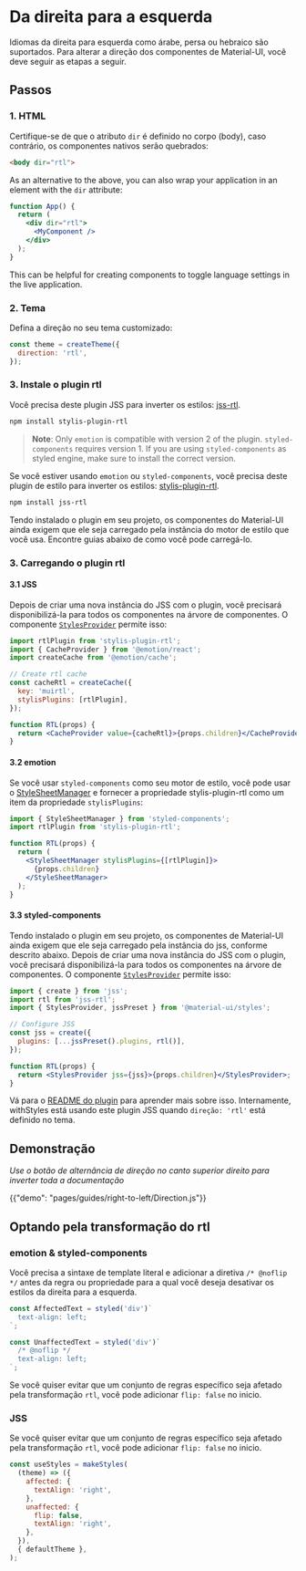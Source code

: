 # Da direita para a esquerda

<p class="description">Idiomas da direita para esquerda como árabe, persa ou hebraico são suportados. Para alterar a direção dos componentes de Material-UI, você deve seguir as etapas a seguir.</p>

## Passos

### 1. HTML

Certifique-se de que o atributo `dir` é definido no corpo (body), caso contrário, os componentes nativos serão quebrados:

```html
<body dir="rtl">
```

As an alternative to the above, you can also wrap your application in an element with the `dir` attribute:

```jsx
function App() {
  return (
    <div dir="rtl">
      <MyComponent />
    </div>
  );
}
```

This can be helpful for creating components to toggle language settings in the live application.

### 2. Tema

Defina a direção no seu tema customizado:

```js
const theme = createTheme({
  direction: 'rtl',
});
```

### 3. Instale o plugin rtl

Você precisa deste plugin JSS para inverter os estilos: [jss-rtl](https://github.com/alitaheri/jss-rtl).

```sh
npm install stylis-plugin-rtl
```

> **Note**: Only `emotion` is compatible with version 2 of the plugin. `styled-components` requires version 1. If you are using `styled-components` as styled engine, make sure to install the correct version.

Se você estiver usando `emotion` ou `styled-components`, você precisa deste plugin de estilo para inverter os estilos: [stylis-plugin-rtl](https://github.com/styled-components/stylis-plugin-rtl).

```sh
npm install jss-rtl
```

Tendo instalado o plugin em seu projeto, os componentes do Material-UI ainda exigem que ele seja carregado pela instância do motor de estilo que você usa. Encontre guias abaixo de como você pode carregá-lo.

### 3. Carregando o plugin rtl

#### 3.1 JSS

Depois de criar uma nova instância do JSS com o plugin, você precisará disponibilizá-la para todos os componentes na árvore de componentes. O componente [`StylesProvider`](/styles/api/#stylesprovider) permite isso:

```jsx
import rtlPlugin from 'stylis-plugin-rtl';
import { CacheProvider } from '@emotion/react';
import createCache from '@emotion/cache';

// Create rtl cache
const cacheRtl = createCache({
  key: 'muirtl',
  stylisPlugins: [rtlPlugin],
});

function RTL(props) {
  return <CacheProvider value={cacheRtl}>{props.children}</CacheProvider>;
}
```

#### 3.2 emotion

Se você usar `styled-components` como seu motor de estilo, você pode usar o [StyleSheetManager](https://styled-components.com/docs/api#stylesheetmanager) e fornecer a propriedade stylis-plugin-rtl como um item da propriedade `stylisPlugins`:

```jsx
import { StyleSheetManager } from 'styled-components';
import rtlPlugin from 'stylis-plugin-rtl';

function RTL(props) {
  return (
    <StyleSheetManager stylisPlugins={[rtlPlugin]}>
      {props.children}
    </StyleSheetManager>
  );
}
```

#### 3.3 styled-components

Tendo instalado o plugin em seu projeto, os componentes de Material-UI ainda exigem que ele seja carregado pela instância do jss, conforme descrito abaixo. Depois de criar uma nova instância do JSS com o plugin, você precisará disponibilizá-la para todos os componentes na árvore de componentes. O componente [`StylesProvider`](/styles/api/#stylesprovider) permite isso:

```jsx
import { create } from 'jss';
import rtl from 'jss-rtl';
import { StylesProvider, jssPreset } from '@material-ui/styles';

// Configure JSS
const jss = create({
  plugins: [...jssPreset().plugins, rtl()],
});

function RTL(props) {
  return <StylesProvider jss={jss}>{props.children}</StylesProvider>;
}
```

Vá para o [README do plugin](https://github.com/alitaheri/jss-rtl) para aprender mais sobre isso. Internamente, withStyles está usando este plugin JSS quando `direção: 'rtl'` está definido no tema.

## Demonstração

_Use o botão de alternância de direção no canto superior direito para inverter toda a documentação_

{{"demo": "pages/guides/right-to-left/Direction.js"}}

## Optando pela transformação do rtl

### emotion & styled-components

Você precisa a sintaxe de template literal e adicionar a diretiva `/* @noflip */` antes da regra ou propriedade para a qual você deseja desativar os estilos da direita para a esquerda.

```jsx
const AffectedText = styled('div')`
  text-align: left;
`;

const UnaffectedText = styled('div')`
  /* @noflip */
  text-align: left;
`;
```

Se você quiser evitar que um conjunto de regras específico seja afetado pela transformação `rtl`, você pode adicionar `flip: false` no inicio.

### JSS

Se você quiser evitar que um conjunto de regras específico seja afetado pela transformação `rtl`, você pode adicionar `flip: false` no inicio.

```jsx
const useStyles = makeStyles(
  (theme) => ({
    affected: {
      textAlign: 'right',
    },
    unaffected: {
      flip: false,
      textAlign: 'right',
    },
  }),
  { defaultTheme },
);
```
